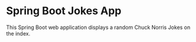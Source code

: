 # Spring Boot Jokes App
This Spring Boot web application displays a random Chuck Norris Jokes on the index.